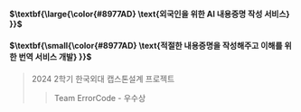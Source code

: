 #### <p>$\textbf{\large{\color{#8977AD} \text{외국인을 위한 AI 내용증명 작성 서비스} }}$</p>


#### <p>$\textbf{\small{\color{#8977AD} \text{적절한 내용증명을 작성해주고 이해를 위한 번역 서비스 개발} }}$</p>

> 2024 2학기 한국외대 캡스톤설계 프로젝트
>> Team ErrorCode - 우수상



<!--

**Here are some ideas to get you started:**

🙋‍♀️ A short introduction - what is your organization all about?
🌈 Contribution guidelines - how can the community get involved?
👩‍💻 Useful resources - where can the community find your docs? Is there anything else the community should know?
🍿 Fun facts - what does your team eat for breakfast?
🧙 Remember, you can do mighty things with the power of [Markdown](https://docs.github.com/github/writing-on-github/getting-started-with-writing-and-formatting-on-github/basic-writing-and-formatting-syntax)
-->
